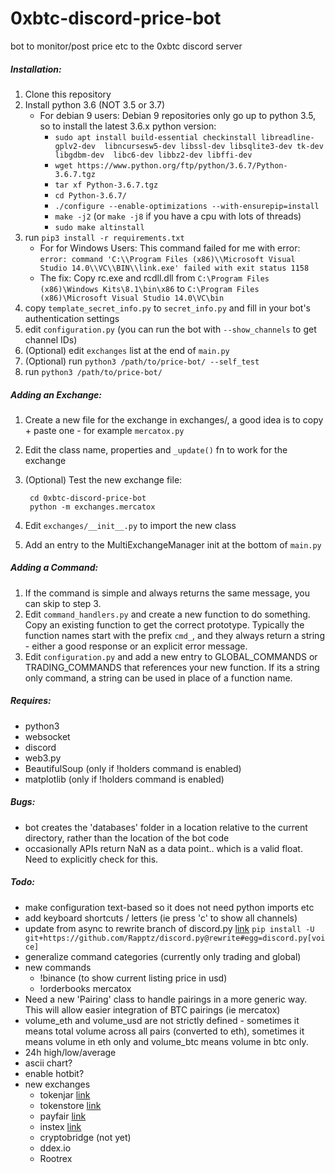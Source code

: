 # 0xbtc-discord-price-bot
bot to monitor/post price etc to the 0xbtc discord server

##### Installation:

1. Clone this repository
2. Install python 3.6 (NOT 3.5 or 3.7)
   - For debian 9 users: Debian 9 repositories only go up to python 3.5, so to
     install the latest 3.6.x python version:
     - `sudo apt install build-essential checkinstall libreadline-gplv2-dev 
        libncursesw5-dev libssl-dev libsqlite3-dev tk-dev libgdbm-dev 
        libc6-dev libbz2-dev libffi-dev`
     - `wget https://www.python.org/ftp/python/3.6.7/Python-3.6.7.tgz`
     - `tar xf Python-3.6.7.tgz`
     - `cd Python-3.6.7/`
     - `./configure --enable-optimizations --with-ensurepip=install`
     - `make -j2` (or `make -j8` if you have a cpu with lots of threads)
     - `sudo make altinstall`
3. run `pip3 install -r requirements.txt`
   - For for Windows Users: This command failed for me with error:
   `error: command 'C:\\Program Files (x86)\\Microsoft Visual Studio 14.0\\VC\\BIN\\link.exe' failed with exit status 1158`
   - The fix: Copy rc.exe and rcdll.dll from `C:\Program Files (x86)\Windows Kits\8.1\bin\x86` to `C:\Program Files (x86)\Microsoft Visual Studio 14.0\VC\bin`
4. copy `template_secret_info.py` to `secret_info.py` and fill in your bot's authentication settings
5. edit `configuration.py` (you can run the bot with `--show_channels` to get channel IDs)
6. (Optional) edit `exchanges` list at the end of `main.py`
7. (Optional) run `python3 /path/to/price-bot/ --self_test`
8. run `python3 /path/to/price-bot/`

##### Adding an Exchange:
1. Create a new file for the exchange in exchanges/, a good idea is to copy + 
   paste one - for example `mercatox.py`
2. Edit the class name, properties and `_update()` fn to work for the exchange
3. (Optional) Test the new exchange file: 

        cd 0xbtc-discord-price-bot
        python -m exchanges.mercatox

4. Edit `exchanges/__init__.py` to import the new class
5. Add an entry to the MultiExchangeManager init at the bottom of `main.py`

##### Adding a Command:
1. If the command is simple and always returns the same message, you can skip
   to step 3.
2. Edit `command_handlers.py` and create a new function to do something. Copy
   an existing function to get the correct prototype. Typically the function
   names start with the prefix `cmd_`, and they always return a string - either
   a good response or an explicit error message.
3. Edit `configuration.py` and add a new entry to GLOBAL_COMMANDS or
   TRADING_COMMANDS that references your new function. If its a string only 
   command, a string can be used in place of a function name.

##### Requires:
 - python3
 - websocket
 - discord
 - web3.py
 - BeautifulSoup (only if !holders command is enabled)
 - matplotlib (only if !holders command is enabled)

##### Bugs:
 - bot creates the 'databases' folder in a location relative to the current
   directory, rather than the location of the bot code
 - occasionally APIs return NaN as a data point.. which is a valid float. Need
   to explicitly check for this.

##### Todo:
 - make configuration text-based so it does not need python imports etc
 - add keyboard shortcuts / letters (ie press 'c' to show all channels)
 - update from async to rewrite branch of discord.py [link](https://github.com/TheTrain2000/async2rewrite)
   `pip install -U git+https://github.com/Rapptz/discord.py@rewrite#egg=discord.py[voice]`
 - generalize command categories (currently only trading and global)
 - new commands
   - !binance (to show current listing price in usd)
   - !orderbooks mercatox
 - Need a new 'Pairing' class to handle pairings in a more generic way. This
   will allow easier integration of BTC pairings (ie mercatox)
 - volume_eth and volume_usd are not strictly defined - sometimes it means total
   volume across all pairs (converted to eth), sometimes it means volume in eth
   only and volume_btc means volume in btc only.
 - 24h high/low/average
 - ascii chart?
 - enable hotbit?
 - new exchanges
   - tokenjar [link](https://tokenjar.io/0xbtc)
   - tokenstore [link](https://token.store/trade/0xBTC)
   - payfair [link](https://payfair.io/?coin=0XBTC&tradeType=sell&currency=USD)
   - instex [link](https://app.instex.io/0xBTC-WETH)
   - cryptobridge (not yet)
   - ddex.io
   - Rootrex
